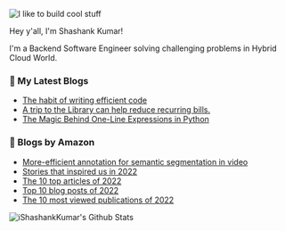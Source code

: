 ![I like to build cool stuff](https://res.cloudinary.com/dt8g3rhcy/image/upload/v1595929574/i_like_to_build_cool_shit._1_nzbwjh.png)

Hey y'all, I'm Shashank Kumar! 

I'm a Backend Software Engineer solving challenging problems in Hybrid Cloud World.

### 📕 My Latest Blogs
<!-- BLOG-POST-LIST:START -->
- [The habit of writing efficient code](https://medium.com/@ishashankkumar/the-habit-of-writing-efficient-code-153b05f04269?source=rss-d24dda280d5f------2)
- [A trip to the Library can help reduce recurring bills.](https://medium.com/swlh/a-trip-to-the-library-can-help-reduce-recurring-bills-23bca495cdf5?source=rss-d24dda280d5f------2)
- [The Magic Behind One-Line Expressions in Python](https://medium.com/swlh/the-magic-behind-one-line-expressions-in-python-816c10180c5c?source=rss-d24dda280d5f------2)
<!-- BLOG-POST-LIST:END -->

### 📕 Blogs by Amazon
<!-- AMAZON-BLOG-POST-LIST:START -->
- [More-efficient annotation for semantic segmentation in video](https://www.amazon.science/blog/more-efficient-annotation-for-semantic-segmentation-in-video)
- [Stories that inspired us in 2022](https://www.amazon.science/latest-news/stories-that-inspired-us-in-2022)
- [The 10 top articles of 2022](https://www.amazon.science/latest-news/the-10-top-articles-of-2022)
- [Top 10 blog posts of 2022](https://www.amazon.science/blog/top-10-blog-posts-of-2022)
- [The 10 most viewed publications of 2022](https://www.amazon.science/latest-news/the-most-viewed-amazon-science-publications-of-2022)
<!-- AMAZON-BLOG-POST-LIST:END -->



<img align="center" alt="iShashankKumar's Github Stats" src="https://github-readme-stats.vercel.app/api?username=ishashankkumar&show_icons=true&hide_border=true" />
